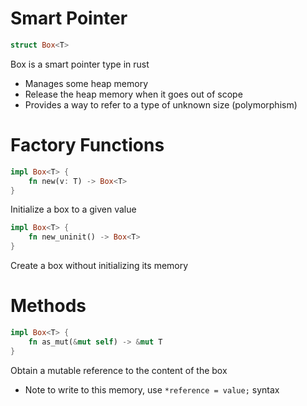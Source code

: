 # Smart Pointer

```rust
struct Box<T>
```

Box is a smart pointer type in rust

- Manages some heap memory
- Release the heap memory when it goes out of scope
- Provides a way to refer to a type of unknown size (polymorphism)

# Factory Functions

```rust
impl Box<T> {
    fn new(v: T) -> Box<T>
}
```

Initialize a box to a given value

```rust
impl Box<T> {
    fn new_uninit() -> Box<T>
}
```

Create a box without initializing its memory

# Methods

```rust
impl Box<T> {
    fn as_mut(&mut self) -> &mut T
}
```

Obtain a mutable reference to the content of the box

- Note to write to this memory, use `*reference = value;` syntax

